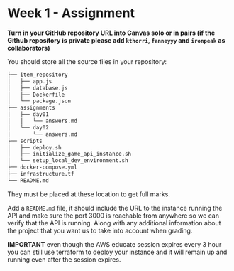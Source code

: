 # Week 1 - Assignment

**Turn in your GitHub repository URL into Canvas solo or in pairs (if the Github
repository is private please add `kthorri`, `fanneyyy` and `ironpeak` as
collaborators)**

You should store all the source files in your repository:

```bash
├── item_repository
│   ├── app.js
│   ├── database.js
│   ├── Dockerfile
│   └── package.json
├── assignments
│   ├── day01
│   │   └── answers.md
│   └── day02
│       └── answers.md
├── scripts
│   ├── deploy.sh
│   ├── initialize_game_api_instance.sh
│   └── setup_local_dev_environment.sh
├── docker-compose.yml
├── infrastructure.tf
└── README.md
```

They must be placed at these location to get full marks.

Add a `README.md` file, it should include the URL to the instance running
the API and make sure the port 3000 is reachable from anywhere so we can
verify that the API is running. Along with any additional information
about the project that you want us to take into account when grading.

**IMPORTANT** even though the AWS educate session expires every 3 hour
you can still use terraform to deploy your instance and it will remain
up and running even after the session expires.
